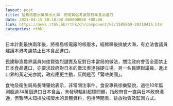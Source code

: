 ```yaml
---
layout: post
title: 福島核廢水擬排出大海　何俊賢倡考慮禁日本食品進口
date: 2021-04-15 10:18:08.000000000 +08:00
link: https://news.rthk.hk/rthk/ch/component/k2/1585869-20210415.htm
categories: rthk
---
```


日本計劃最快兩年後，將福島核電廠的核廢水，經稀釋後排放大海，有立法會議員建議本港考慮禁止日本食品進口。

民建聯漁農界議員何俊賢強烈譴責及反對日本當局的做法，關注政府會否全面禁止日本食品進口，亦要求政府對日本的做法表達強硬立場。另一名民建聯議員、進出口界的黃定光亦說，政府應更主動，反問是否「驚咗美國」。

食物及衞生局局長陳肇始表示，非常關注事件。食安專員徐樂堅說，過往10年監測超過74萬個進口日本食品，未發現輻射超標問題，指政府會一直與日本政府溝通，但暫時未知排放核廢水的具體資料，包括時間表、排放物質及監測方式。
